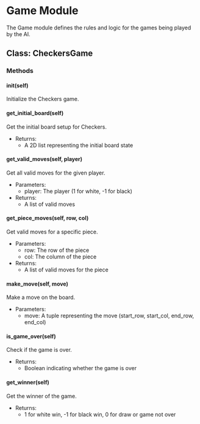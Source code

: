 # Game Module

The Game module defines the rules and logic for the games being played by the AI.

## Class: CheckersGame

### Methods

#### __init__(self)
Initialize the Checkers game.

#### get_initial_board(self)
Get the initial board setup for Checkers.

- Returns:
  - A 2D list representing the initial board state

#### get_valid_moves(self, player)
Get all valid moves for the given player.

- Parameters:
  - player: The player (1 for white, -1 for black)
- Returns:
  - A list of valid moves

#### get_piece_moves(self, row, col)
Get valid moves for a specific piece.

- Parameters:
  - row: The row of the piece
  - col: The column of the piece
- Returns:
  - A list of valid moves for the piece

#### make_move(self, move)
Make a move on the board.

- Parameters:
  - move: A tuple representing the move (start_row, start_col, end_row, end_col)

#### is_game_over(self)
Check if the game is over.

- Returns:
  - Boolean indicating whether the game is over

#### get_winner(self)
Get the winner of the game.

- Returns:
  - 1 for white win, -1 for black win, 0 for draw or game not over

